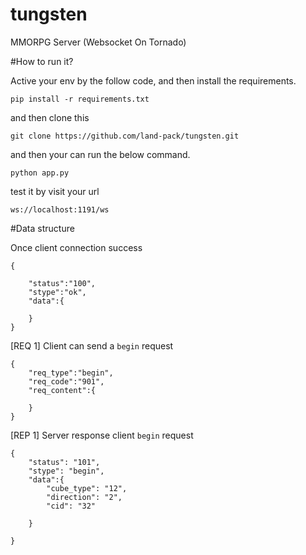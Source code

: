 # tungsten
MMORPG Server (Websocket On Tornado)


#How to run it?

Active your env by the follow code, and then install the requirements.

	pip install -r requirements.txt

and then clone this 

	git clone https://github.com/land-pack/tungsten.git

and then your can run the below command.

	python app.py

test it by visit your url

	ws://localhost:1191/ws

#Data structure

Once client connection success
    
    {

        "status":"100",
        "stype":"ok",
        "data":{

        }
    }

[REQ 1] Client can send a `begin` request

    {
        "req_type":"begin",
        "req_code":"901",
        "req_content":{

        }
    }

[REP 1] Server response client `begin` request

    {
        "status": "101",
        "stype": "begin",
        "data":{
            "cube_type": "12",
            "direction": "2",
            "cid": "32"

        }

    }

